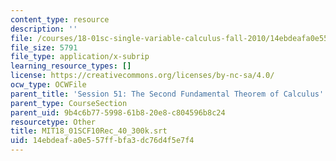 ```yaml
---
content_type: resource
description: ''
file: /courses/18-01sc-single-variable-calculus-fall-2010/14ebdeafa0e557ffbfa3dc76d4f5e7f4_MIT18_01SCF10Rec_40_300k.vtt
file_size: 5791
file_type: application/x-subrip
learning_resource_types: []
license: https://creativecommons.org/licenses/by-nc-sa/4.0/
ocw_type: OCWFile
parent_title: 'Session 51: The Second Fundamental Theorem of Calculus'
parent_type: CourseSection
parent_uid: 9b4c6b77-5998-61b8-20e8-c804596b8c24
resourcetype: Other
title: MIT18_01SCF10Rec_40_300k.srt
uid: 14ebdeaf-a0e5-57ff-bfa3-dc76d4f5e7f4
---
```

